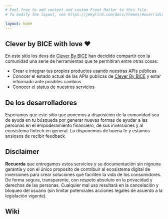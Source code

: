 ```yaml
---
# Feel free to add content and custom Front Matter to this file.
# To modify the layout, see https://jekyllrb.com/docs/themes/#overriding-theme-defaults

layout: home
---
```


## Clever by BICE with love ❤️

En este sitio los devs de [Clever By BICE](https://clever.cl) han decidido compartir con la comunidad
una serie de herramientas que te permitiran entre otras cosas:

- Crear e integrar tus propios productos usando nuestras APIs públicas
- Conocer el estado actual de las APIs publicas de [Clever By BICE](https://clever.cl) y estar informado ante posibles cambios
- Conocer el status de nuestros servicios

## De los desarrolladores
Esperamos que este sitio que ponemos a disposición de la comunidad sea de ayuda en tu búsqueda por generar nuevas formas de ayudar a las personas en el empoderamiento financiero, de sus inversiones y al ecosistema fintech en general. 
Lo disponemos de buena fe y estamos ansiosos de recibir feedback


## Disclaimer
**Recuerda** que entregamos estos servicios y su documentación sin nignuna garantía y con el único proposito de contribuir al ecosistema digital de inversiones para crear soluciones que faciliten la vida de los consumidores. De forma segura, transparente, 
con respeto absoluto en la privacidad y derechos de las personas. Cualquier mal uso resultará en la cancelación y bloqueo del usuario (sin limitar potenciales acciones legales de acuerdo a la legislación vigente).

## Wiki